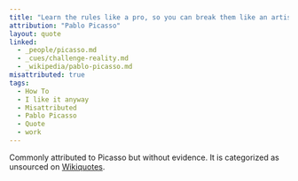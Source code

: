 ```yaml
---
title: "Learn the rules like a pro, so you can break them like an artist."
attribution: "Pablo Picasso"
layout: quote
linked:
  - _people/picasso.md
  - _cues/challenge-reality.md
  - _wikipedia/pablo-picasso.md
misattributed: true
tags:
  - How To
  - I like it anyway
  - Misattributed
  - Pablo Picasso
  - Quote
  - work
---
```


Commonly attributed to Picasso but without evidence. It is categorized as unsourced on [Wikiquotes](https://en.wikiquote.org/wiki/Talk:Pablo_Picasso#Unsourced).


